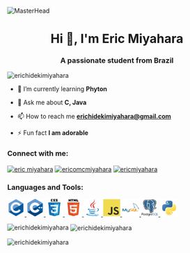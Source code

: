 ![MasterHead](https://i.pinimg.com/originals/ed/63/ec/ed63ec5a0e42c1057a07f14d091b4365.gif)
<h1 align="center">Hi 👋, I'm Eric Miyahara</h1>
<h3 align="center">A passionate student from Brazil</h3>

<p align="left"> <img src="https://miro.medium.com/v2/resize:fit:750/1*A6Sl8DS_C6-mYf2KiqvtyA.gif" alt="erichidekimiyahara" /> </p>

- 🌱 I’m currently learning **Phyton**

- 💬 Ask me about **C, Java**

- 📫 How to reach me **erichidekimiyahara@gmail.com**

- ⚡ Fun fact **I am adorable**

<h3 align="left">Connect with me:</h3>
<p align="left">
<a href="https://linkedin.com/in/eric miyahara" target="blank"><img align="center" src="https://raw.githubusercontent.com/rahuldkjain/github-profile-readme-generator/master/src/images/icons/Social/linked-in-alt.svg" alt="eric miyahara" height="30" width="40" /></a>
<a href="https://instagram.com/ericomcmiyahara" target="blank"><img align="center" src="https://raw.githubusercontent.com/rahuldkjain/github-profile-readme-generator/master/src/images/icons/Social/instagram.svg" alt="ericomcmiyahara" height="30" width="40" /></a>
<a href="https://www.youtube.com/c/ericmiyahara" target="blank"><img align="center" src="https://raw.githubusercontent.com/rahuldkjain/github-profile-readme-generator/master/src/images/icons/Social/youtube.svg" alt="ericmiyahara" height="30" width="40" /></a>
</p>

<h3 align="left">Languages and Tools:</h3>
<p align="left"> <a href="https://www.cprogramming.com/" target="_blank" rel="noreferrer"> <img src="https://raw.githubusercontent.com/devicons/devicon/master/icons/c/c-original.svg" alt="c" width="40" height="40"/> </a> <a href="https://www.w3schools.com/cpp/" target="_blank" rel="noreferrer"> <img src="https://raw.githubusercontent.com/devicons/devicon/master/icons/cplusplus/cplusplus-original.svg" alt="cplusplus" width="40" height="40"/> </a> <a href="https://www.w3schools.com/css/" target="_blank" rel="noreferrer"> <img src="https://raw.githubusercontent.com/devicons/devicon/master/icons/css3/css3-original-wordmark.svg" alt="css3" width="40" height="40"/> </a> <a href="https://www.w3.org/html/" target="_blank" rel="noreferrer"> <img src="https://raw.githubusercontent.com/devicons/devicon/master/icons/html5/html5-original-wordmark.svg" alt="html5" width="40" height="40"/> </a> <a href="https://www.java.com" target="_blank" rel="noreferrer"> <img src="https://raw.githubusercontent.com/devicons/devicon/master/icons/java/java-original.svg" alt="java" width="40" height="40"/> </a> <a href="https://developer.mozilla.org/en-US/docs/Web/JavaScript" target="_blank" rel="noreferrer"> <img src="https://raw.githubusercontent.com/devicons/devicon/master/icons/javascript/javascript-original.svg" alt="javascript" width="40" height="40"/> </a> <a href="https://www.mysql.com/" target="_blank" rel="noreferrer"> <img src="https://raw.githubusercontent.com/devicons/devicon/master/icons/mysql/mysql-original-wordmark.svg" alt="mysql" width="40" height="40"/> </a> <a href="https://www.postgresql.org" target="_blank" rel="noreferrer"> <img src="https://raw.githubusercontent.com/devicons/devicon/master/icons/postgresql/postgresql-original-wordmark.svg" alt="postgresql" width="40" height="40"/> </a> <a href="https://www.python.org" target="_blank" rel="noreferrer"> <img src="https://raw.githubusercontent.com/devicons/devicon/master/icons/python/python-original.svg" alt="python" width="40" height="40"/> </a> </p>

<p><img align="left" src="https://github-readme-stats.vercel.app/api/top-langs?username=erichidekimiyahara&show_icons=true&locale=en&layout=compact" alt="erichidekimiyahara" /></p>

<p>&nbsp;<img align="center" src="https://github-readme-stats.vercel.app/api?username=erichidekimiyahara&show_icons=true&locale=en" alt="erichidekimiyahara" /></p>

<p><img align="center" src="https://github-readme-streak-stats.herokuapp.com/?user=erichidekimiyahara&" alt="erichidekimiyahara" /></p>
